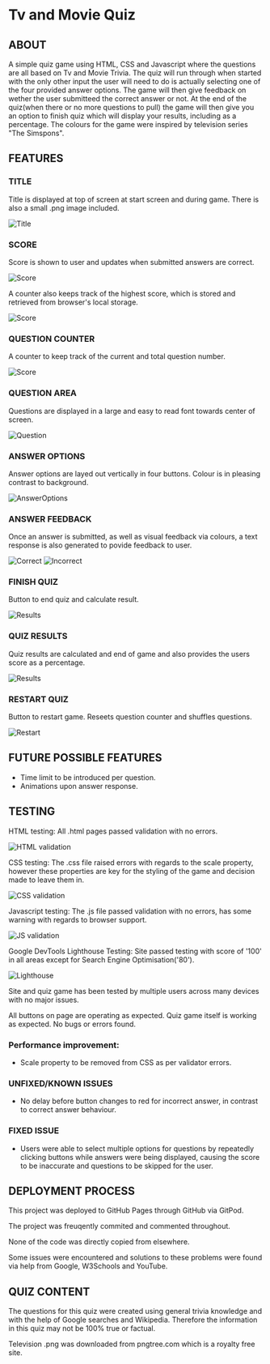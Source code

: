 # Tv and Movie Quiz

## ABOUT

A simple quiz game using HTML, CSS and Javascript where the questions are all based on Tv and Movie Trivia. The quiz will run through when started with the only other input the user will need to do is actually selecting one of the four provided answer options. The game will then give feedback on wether the user submitteed the correct answer or not. At the end of the quiz(when there or no more questions to pull) the game will then give you an option to finish quiz which will display your results, including as a percentage. The colours for the game were inspired by television series "The Simspons".

## FEATURES

### TITLE

Title is displayed at top of screen at start screen and during game. There is also a small .png image included.

![Title](assets/images/readme-images/quiz-title.png?raw=true "title")

### SCORE

Score is shown to user and updates when submitted answers are correct.

![Score](assets/images/readme-images/Score.png?raw=true "score")

A counter also keeps track of the highest score, which is stored and retrieved from browser's local storage.

![Score](assets/images/readme-images/localstorage-variable.png?raw=true "score")

### QUESTION COUNTER

A counter to keep track of the current and total question number.

![Score](assets/images/readme-images/question-counter.png?raw=true "score")

### QUESTION AREA

Questions are displayed in a large and easy to read font towards center of screen.

![Question](assets/images/readme-images/question-area.png?raw=true "question")

### ANSWER OPTIONS

Answer options are layed out vertically in four buttons. Colour is in pleasing contrast to background.

![AnswerOptions](assets/images/readme-images/answer-options.png?raw=true "answer-options")

### ANSWER FEEDBACK

Once an answer is submitted, as well as visual feedback via colours, a text response is also generated to povide feedback to user.

![Correct](assets/images/readme-images/correct-ans-resp.png?raw=true "correct")
![Incorrect](assets/images/readme-images/incorrect-ans-resp.png?raw=true "incorrect")

### FINISH QUIZ

Button to end quiz and calculate result.

![Results](assets/images/readme-images/fin-quiz.png?raw=true "results")

### QUIZ RESULTS

Quiz results are calculated and end of game and also provides the users score as a percentage.

![Results](assets/images/readme-images/results.png?raw=true "results")

### RESTART QUIZ

Button to restart game. Reseets question counter and shuffles questions.

![Restart](assets/images/readme-images/restart-game.png?raw=true "restart")

## FUTURE POSSIBLE FEATURES

* Time limit to be introduced per question.
* Animations upon answer response.

## TESTING

HTML testing: All .html pages passed validation with no errors.

![HTML validation](assets/images/readme-images/html-val.png?raw=true "html-validation")

CSS testing: The .css file raised errors with regards to the scale property, however these properties are key for the styling of the game and decision made to leave them in.

![CSS validation](assets/images/readme-images/css-val.png?raw=true "css-validation")

Javascript testing: The .js file passed validation with no errors, has some warning with regards to browser support.

![JS validation](assets/images/readme-images/jshint-val.png?raw=true "js-validation")

Google DevTools Lighthouse Testing: Site passed testing with score of '100' in all areas except for Search Engine Optimisation('80').

![Lighthouse](assets/images/readme-images/lighthouse.png?raw=true "restart")

Site and quiz game has been tested by multiple users across many devices with no major issues.

All buttons on page are operating as expected. Quiz game itself is working as expected. No bugs or errors found.

### Performance improvement: 

* Scale property to be removed from CSS as per validator errors.

### UNFIXED/KNOWN ISSUES

* No delay before button changes to red for incorrect answer, in contrast to correct answer behaviour.

### FIXED ISSUE

* Users were able to select multiple options for questions by repeatedly clicking buttons while answers were being displayed, causing the score to be inaccurate and questions to be skipped for the user.

## DEPLOYMENT PROCESS

This project was deployed to GitHub Pages through GitHub via GitPod.

The project was freuqently commited and commented throughout.

None of the code was directly copied from elsewhere.

Some issues were encountered and solutions to these problems were found via help from Google, W3Schools and YouTube.

## QUIZ CONTENT

The questions for this quiz were created using general trivia knowledge and with the help of Google searches and Wikipedia. Therefore the information in this quiz may not be 100% true or factual.

Television .png was downloaded from pngtree.com which is a royalty free site.